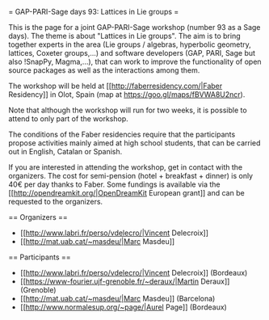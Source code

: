 = GAP-PARI-Sage days 93: Lattices in Lie groups =

This is the page for a joint GAP-PARI-Sage workshop (number 93 as a Sage days). The theme is about "Lattices in Lie groups". The aim is to bring together experts in the area (Lie groups / algebras, hyperbolic geometry, lattices, Coxeter groups,...) and software developers (GAP, PARI, Sage but also !SnapPy, Magma,...), that can work to improve the functionality of open source packages as well as the interactions among them.

The workshop will be held at [[http://faberresidency.com/|Faber Residency]] in Olot, Spain (map at https://goo.gl/maps/fBVWA8U2ncr).

Note that although the workshop will run for two weeks, it is possible to attend to only part of the workshop.

The conditions of the Faber residencies require that the participants propose activities mainly aimed at high school students, that can be carried out in English, Catalan or Spanish.

If you are interested in attending the workshop, get in contact with the organizers. The cost for semi-pension (hotel + breakfast + dinner) is only 40€ per day thanks to Faber. Some fundings is available via the [[http://opendreamkit.org/|OpenDreamKit European grant]] and can be requested to the organizers.

== Organizers ==

 * [[http://www.labri.fr/perso/vdelecro/|Vincent Delecroix]]
 * [[http://mat.uab.cat/~masdeu/|Marc Masdeu]]

== Participants ==

 * [[http://www.labri.fr/perso/vdelecro/|Vincent Delecroix]] (Bordeaux)
 * [[https://www-fourier.ujf-grenoble.fr/~deraux/|Martin Deraux]] (Grenoble)
 * [[http://mat.uab.cat/~masdeu/|Marc Masdeu]] (Barcelona)
 * [[http://www.normalesup.org/~page/|Aurel Page]] (Bordeaux)
